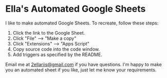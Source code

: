 # Ella's Automated Google Sheets

I like to make automated Google Sheets. To recreate, follow these steps:
1. Click the link to the Google Sheet.
2. Click "File" --> "Make a copy"
3. Click "Extensions" --> "Apps Script"
4. Copy source code into the code window.
5. Add triggers as specified by the README.

Email me at 2ellariis@gmail.com if you have questions. I'm happy to make you an automated sheet if you like, just let me know your requirements.
